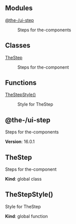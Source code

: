<!--- Code generated by @the-/script-doc. DO NOT EDIT. -->

## Modules

<dl>
<dt><a href="#module_@the-/ui-step">@the-/ui-step</a></dt>
<dd><p>Steps for the-components</p>
</dd>
</dl>

## Classes

<dl>
<dt><a href="#TheStep">TheStep</a></dt>
<dd><p>Steps for the-component</p>
</dd>
</dl>

## Functions

<dl>
<dt><a href="#TheStepStyle">TheStepStyle()</a></dt>
<dd><p>Style for TheStep</p>
</dd>
</dl>

<a name="module_@the-/ui-step"></a>

## @the-/ui-step
Steps for the-components

**Version**: 16.0.1  
<a name="TheStep"></a>

## TheStep
Steps for the-component

**Kind**: global class  
<a name="TheStepStyle"></a>

## TheStepStyle()
Style for TheStep

**Kind**: global function  

